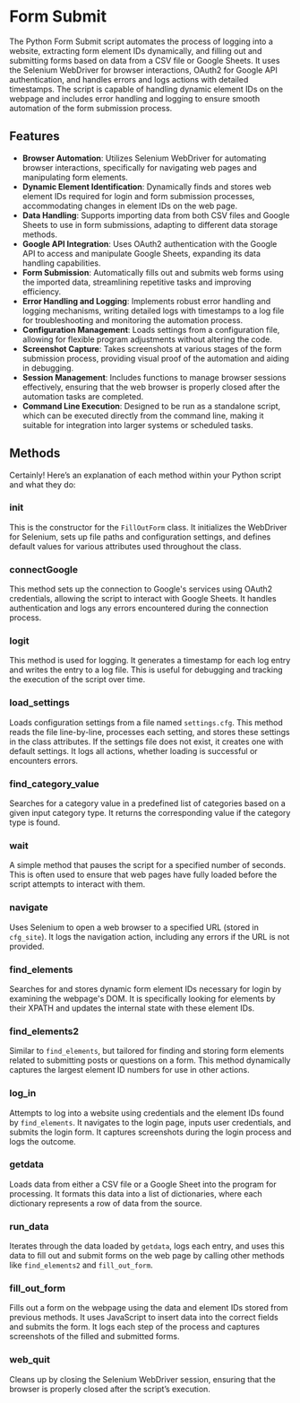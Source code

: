 # Form Submit

The Python Form Submit script automates the process of logging into a website, extracting form element IDs dynamically, and filling out and submitting forms based on data from a CSV file or Google Sheets. It uses the Selenium WebDriver for browser interactions, OAuth2 for Google API authentication, and handles errors and logs actions with detailed timestamps. The script is capable of handling dynamic element IDs on the webpage and includes error handling and logging to ensure smooth automation of the form submission process.

## Features

- **Browser Automation**: Utilizes Selenium WebDriver for automating browser interactions, specifically for navigating web pages and manipulating form elements.
- **Dynamic Element Identification**: Dynamically finds and stores web element IDs required for login and form submission processes, accommodating changes in element IDs on the web page.
- **Data Handling**: Supports importing data from both CSV files and Google Sheets to use in form submissions, adapting to different data storage methods.
- **Google API Integration**: Uses OAuth2 authentication with the Google API to access and manipulate Google Sheets, expanding its data handling capabilities.
- **Form Submission**: Automatically fills out and submits web forms using the imported data, streamlining repetitive tasks and improving efficiency.
- **Error Handling and Logging**: Implements robust error handling and logging mechanisms, writing detailed logs with timestamps to a log file for troubleshooting and monitoring the automation process.
- **Configuration Management**: Loads settings from a configuration file, allowing for flexible program adjustments without altering the code.
- **Screenshot Capture**: Takes screenshots at various stages of the form submission process, providing visual proof of the automation and aiding in debugging.
- **Session Management**: Includes functions to manage browser sessions effectively, ensuring that the web browser is properly closed after the automation tasks are completed.
- **Command Line Execution**: Designed to be run as a standalone script, which can be executed directly from the command line, making it suitable for integration into larger systems or scheduled tasks.

## Methods 

Certainly! Here’s an explanation of each method within your Python script and what they do:

### __init__
This is the constructor for the `FillOutForm` class. It initializes the WebDriver for Selenium, sets up file paths and configuration settings, and defines default values for various attributes used throughout the class.

### connectGoogle
This method sets up the connection to Google's services using OAuth2 credentials, allowing the script to interact with Google Sheets. It handles authentication and logs any errors encountered during the connection process.

### logit
This method is used for logging. It generates a timestamp for each log entry and writes the entry to a log file. This is useful for debugging and tracking the execution of the script over time.

### load_settings
Loads configuration settings from a file named `settings.cfg`. This method reads the file line-by-line, processes each setting, and stores these settings in the class attributes. If the settings file does not exist, it creates one with default settings. It logs all actions, whether loading is successful or encounters errors.

### find_category_value
Searches for a category value in a predefined list of categories based on a given input category type. It returns the corresponding value if the category type is found.

### wait
A simple method that pauses the script for a specified number of seconds. This is often used to ensure that web pages have fully loaded before the script attempts to interact with them.

### navigate
Uses Selenium to open a web browser to a specified URL (stored in `cfg_site`). It logs the navigation action, including any errors if the URL is not provided.

### find_elements
Searches for and stores dynamic form element IDs necessary for login by examining the webpage's DOM. It is specifically looking for elements by their XPATH and updates the internal state with these element IDs.

### find_elements2
Similar to `find_elements`, but tailored for finding and storing form elements related to submitting posts or questions on a form. This method dynamically captures the largest element ID numbers for use in other actions.

### log_in
Attempts to log into a website using credentials and the element IDs found by `find_elements`. It navigates to the login page, inputs user credentials, and submits the login form. It captures screenshots during the login process and logs the outcome.

### getdata
Loads data from either a CSV file or a Google Sheet into the program for processing. It formats this data into a list of dictionaries, where each dictionary represents a row of data from the source.

### run_data
Iterates through the data loaded by `getdata`, logs each entry, and uses this data to fill out and submit forms on the web page by calling other methods like `find_elements2` and `fill_out_form`.

### fill_out_form
Fills out a form on the webpage using the data and element IDs stored from previous methods. It uses JavaScript to insert data into the correct fields and submits the form. It logs each step of the process and captures screenshots of the filled and submitted forms.

### web_quit
Cleans up by closing the Selenium WebDriver session, ensuring that the browser is properly closed after the script’s execution.

